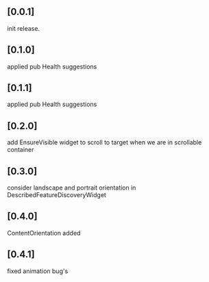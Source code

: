 ## [0.0.1] 

 init release.

## [0.1.0] 

applied pub Health suggestions

## [0.1.1] 

applied pub Health suggestions

## [0.2.0] 

add EnsureVisible widget to scroll to target when we are in scrollable container

## [0.3.0] 

consider landscape and portrait orientation in DescribedFeatureDiscoveryWidget

## [0.4.0] 
ContentOrientation added 
## [0.4.1]
fixed animation bug's
